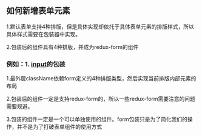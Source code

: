 ## 如何新增表单元素

1.默认表单支持4种排版，但是具体实现却依托于具体表单元素的排版样式，所以具体样式需要在包装器中实现。

2.包装后的组件具有4种排版，并成为redux-form的组件

### 例如：1. [input](https://github.com/Ewell-FE/antd-material/blob/master/src/components/Form/input.js)的包装
1.最外层className依赖form定义的4种排版类型，然后实现当前排版内部元素的布局

2.包装后的组件一定是支持redux-form的，所以一些redux-form需要注意的问题需要规避。

3.包装的组件一定是一个可以单独使用的组件。form包装只是为了简化我们的操作，并不是为了打破表单组件的使用方式